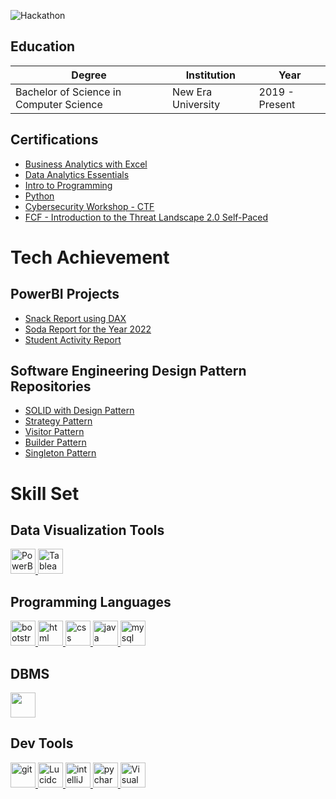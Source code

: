 
![Hackathon](https://github.com/user-attachments/assets/0fffbcb0-9d85-4d41-8f4f-22e413167971)


## Education

| Degree                                    | Institution          | Year    |
| ----------------------------------------- | --------------------| -------|
| Bachelor of Science in Computer Science   | New Era University  | 2019 - Present   |


## Certifications
- [Business Analytics with Excel](https://drive.google.com/file/d/1-0zlC1q5KSwFh7h0B2eHwtPakAq9CewA/view?usp=sharing)
- [Data Analytics Essentials](https://www.credly.com/badges/31ee9b57-0f39-46fc-b615-0cce8ff60980)
- [Intro to Programming](https://drive.google.com/file/d/1LlIPp4I04kQQ5irBVcw7hw-DGwl2PnBi/view?usp=sharing)
- [Python](https://drive.google.com/file/d/1zEv7uCDIEYCbCgMPTa80LL_85s1HQ43W/view?usp=sharing)
- [Cybersecurity Workshop - CTF](https://drive.google.com/file/d/1wAN4DlExeWl1rXumVXiGrKb6xyQJRbb7/view?usp=sharing)
- [FCF - Introduction to the Threat Landscape 2.0 Self-Paced](https://drive.google.com/file/d/1vN9ytrfw95zJiUxZVVIKsgQCoOxtXywp/view?usp=sharing)
  
# Tech Achievement
## PowerBI Projects
- [Snack Report using DAX](https://app.powerbi.com/view?r=eyJrIjoiZTE2YWIwNmEtOTVmZi00Nzg4LThiNDUtNGM0YjZhZjI1ZTA1IiwidCI6IjFhNDE4MTI5LTBlZWUtNDU1ZC04NDFiLWRlZDc0ZDI4MjdhZiIsImMiOjEwfQ%3D%3D)
- [Soda Report for the Year 2022](https://app.powerbi.com/view?r=eyJrIjoiMjdmN2MxYjMtN2ExZC00YzgwLTlhOTUtNzk3YWM3MmIwMzU4IiwidCI6IjFhNDE4MTI5LTBlZWUtNDU1ZC04NDFiLWRlZDc0ZDI4MjdhZiIsImMiOjEwfQ%3D%3D)
- [Student Activity Report](https://app.powerbi.com/view?r=eyJrIjoiYzg0MjcwZjMtNjExYi00MmFmLWE0MWMtNjFlZTQ1MDQzZTQ1IiwidCI6IjFhNDE4MTI5LTBlZWUtNDU1ZC04NDFiLWRlZDc0ZDI4MjdhZiIsImMiOjEwfQ%3D%3D)

## Software Engineering Design Pattern Repositories
- [SOLID with Design Pattern](https://github.com/rnnthnysy/SOLIDwithDesignPattern.git)
- [Strategy Pattern](https://github.com/rnnthnysy/strategyPattern.git)
- [Visitor Pattern](https://github.com/rnnthnysy/visitorPattern.git)
- [Builder Pattern](https://github.com/rnnthnysy/builderPattern.git)
- [Singleton Pattern](https://github.com/rnnthnysy/singletonPattern.git)

# Skill Set
## Data Visualization Tools
<p align="left"> 
    <a href="https://powerbi.microsoft.com/en-us/desktop/" target="_blank" rel="noreferrer"> 
      <img src="https://github.com/onemarc/tech-icons/blob/main/icons/powerbi-white.svg" alt="PowerBI" width="40" height="40"/> 
    </a> 
    <a href="https://public.tableau.com/" target="_blank" rel="noreferrer"> 
      <img src="https://github.com/onemarc/tech-icons/blob/main/icons/tableau.svg" alt="Tableau Public" width="40" height="40"/> 
    </a> 
</p>

## Programming Languages
<p align="left"> 
    <a href="https://getbootstrap.com" target="_blank" rel="noreferrer"> 
      <img src="https://github.com/onemarc/tech-icons/blob/main/icons/bootstrap-dark.svg" alt="bootstrap" width="40" height="40"/> 
    </a> 
    <a href="https://developer.mozilla.org/en-US/docs/Web/HTML" target="_blank" rel="noreferrer">
      <img src="https://github.com/onemarc/tech-icons/blob/main/icons/html.svg" alt="html" width="40" height="40"/>
    </a>
    <a href="https://www.w3schools.com/css/" target="_blank" rel="noreferrer"> 
      <img src="https://github.com/onemarc/tech-icons/blob/main/icons/css.svg" alt="css" width="40" height="40"/> 
    </a>   
    <a href="https://www.java.com" target="_blank" rel="noreferrer"> 
      <img src="https://github.com/onemarc/tech-icons/blob/main/icons/java-dark.svg" alt="java" width="40" height="40"/> 
    </a> 
    <a href="https://www.mysql.com/" target="_blank" rel="noreferrer"> 
      <img src="https://github.com/onemarc/tech-icons/blob/main/icons/mysql-dark.svg" alt="mysql" width="40" height="40"/> 
    </a> 
</p>

## DBMS
<p align="left"> 
    <a href="https://www.ibm.com/products/db2" target="_blank" rel="noreferrer"> 
      <img src="https://github.com/onemarc/tech-icons/blob/main/icons/ibmcloud.svg" width="40" height="40"/> 
    </a> 
</p>

## Dev Tools
<p align="left">
    <a href="https://github.com/" target="_blank" rel="noreferrer"> 
      <img src="https://github.com/onemarc/tech-icons/blob/main/icons/github-dark.svg" alt="git" width="40" height="40"/> 
    </a>
    <a href="https://www.lucidchart.com/" target="_blank" rel="noreferrer"> 
      <img src="https://encrypted-tbn0.gstatic.com/images?q=tbn:ANd9GcQL7b9P_feX1yThfg-k6-N0TyGHKMa5a7YusA&s" alt="Lucidchart" width="40" height="40"/> 
    </a> 
    <a href="https://www.jetbrains.com/idea/" target="_blank" rel="noreferrer"> 
      <img src="https://github.com/onemarc/tech-icons/blob/main/icons/pycharm-light.svg" alt="intelliJ" width="40" height="40"/> 
    </a>
    <a href="https://www.jetbrains.com/pycharm/" target="_blank" rel="noreferrer"> 
      <img src="https://github.com/onemarc/tech-icons/blob/main/icons/intellijidea-dark.svg" alt="pycharm" width="40" height="40"/> 
    </a>
    <a href="https://visualstudio.microsoft.com/" target="_blank" rel="noreferrer"> 
      <img src="https://github.com/onemarc/tech-icons/blob/main/icons/vscode-dark.svg" alt="Visual Studio" width="40" height="40"/> 
    </a> 
</p>
